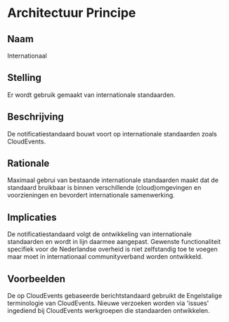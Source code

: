 # Architectuur Principe

## Naam

Internationaal

## Stelling

Er wordt gebruik gemaakt van internationale standaarden.

## Beschrijving

De notificatiestandaard bouwt voort op internationale standaarden zoals CloudEvents. 

## Rationale

Maximaal gebrui van bestaande internationale standaarden maakt dat de standaard bruikbaar is binnen verschillende (cloud)omgevingen en voorzieningen en bevordert internationale samenwerking. 

## Implicaties

De notificatiestandaard volgt de ontwikkeling van internationale standaarden en wordt in lijn daarmee aangepast.
Gewenste functionaliteit specifiek voor de Nederlandse overheid is niet zelfstandig toe te voegen maar moet in internationaal communityverband worden ontwikkeld.

## Voorbeelden

De op CloudEvents gebaseerde berichtstandaard gebruikt de Engelstalige terminologie van CloudEvents.
Nieuwe verzoeken worden via 'issues' ingediend bij CloudEvents werkgroepen die standaarden ontwikkelen.



